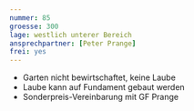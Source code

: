 ```yaml
---
nummer: 85
groesse: 300
lage: westlich unterer Bereich
ansprechpartner: [Peter Prange]
frei: yes
---
```


- Garten nicht bewirtschaftet, keine Laube
- Laube kann auf Fundament gebaut werden
- Sonderpreis-Vereinbarung mit GF Prange
